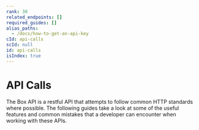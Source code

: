 ```yaml
---
rank: 30
related_endpoints: []
required_guides: []
alias_paths:
  - /docs/how-to-get-an-api-key
cId: api-calls
scId: null
id: api-calls
isIndex: true
---
```


# API Calls

The Box API is a restful API that attempts to follow common HTTP standards
where possible. The following guides take a look at some of the useful
features and common mistakes that a developer can encounter when working with
these APIs.
